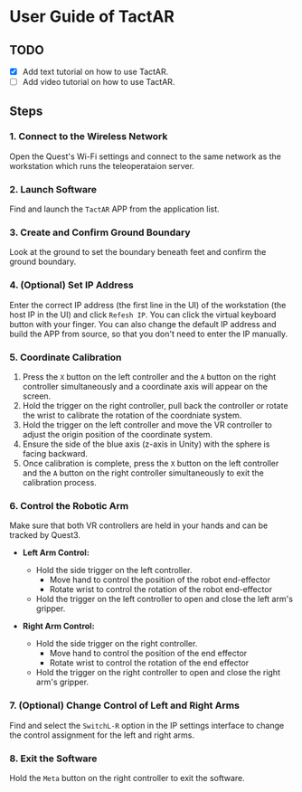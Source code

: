 # User Guide of TactAR
## TODO
- [x] Add text tutorial on how to use TactAR.
- [ ] Add video tutorial on how to use TactAR.

## Steps
### 1. Connect to the Wireless Network
Open the Quest's Wi-Fi settings and connect to the same network as the workstation which runs the teleoperataion server.


### 2. Launch Software
Find and launch the `TactAR` APP from the application list.

### 3. Create and Confirm Ground Boundary
Look at the ground to set the boundary beneath feet and confirm the ground boundary.

### 4. (Optional) Set IP Address
Enter the correct IP address (the first line in the UI) of the workstation (the host IP in the UI) and click `Refesh IP`. You can click the virtual keyboard button with your finger. You can also change the default IP address and build the APP from source, so that you don't need to enter the IP manually.

### 5. Coordinate Calibration

1. Press the `X` button on the left controller and the `A` button on the right controller simultaneously and a coordinate axis will appear on the screen.
2. Hold the trigger on the right controller, pull back the controller or rotate the wrist to calibrate the rotation of the coordniate system.
3. Hold the trigger on the left controller and move the VR controller to adjust the origin position of the coordinate system.
4. Ensure the side of the blue axis (z-axis in Unity) with the sphere is facing backward.
5. Once calibration is complete, press the `X` button on the left controller and the `A` button on the right controller simultaneously to exit the calibration process.

### 6. Control the Robotic Arm
Make sure that both VR controllers are held in your hands and can be tracked by Quest3.
- **Left Arm Control:**
  - Hold the side trigger on the left controller.
    - Move hand to control the position of the robot end-effector
    - Rotate wrist to control the rotation of the robot end-effector
  - Hold the trigger on the left controller to open and close the left arm's gripper.
  
- **Right Arm Control:**
  - Hold the side trigger on the right controller.
    - Move hand to control the position of the end effector
    - Rotate wrist to control the rotation of the end effector
  - Hold the trigger on the right controller to open and close the right arm's gripper.

### 7. (Optional) Change Control of Left and Right Arms
Find and select the `SwitchL-R` option in the IP settings interface to change the control assignment for the left and right arms.

### 8. Exit the Software
Hold the `Meta` button on the right controller to exit the software.
